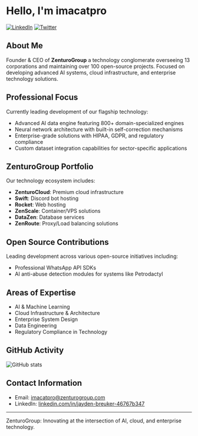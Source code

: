# Hello, I'm imacatpro

[![LinkedIn](https://img.shields.io/badge/LinkedIn-Connect-blue?style=flat&logo=linkedin)](https://linkedin.com/in/jayden-breuker-46767b347)
[![Twitter](https://img.shields.io/badge/Twitter-Follow-1DA1F2?style=flat&logo=twitter&logoColor=white)](https://twitter.com/zenturocloud)

## About Me

Founder & CEO of **ZenturoGroup** a technology conglomerate overseeing 13 corporations and maintaining over 100 open-source projects. Focused on developing advanced AI systems, cloud infrastructure, and enterprise technology solutions.

## Professional Focus

Currently leading development of our flagship technology:

- Advanced AI data engine featuring 800+ domain-specialized engines
- Neural network architecture with built-in self-correction mechanisms
- Enterprise-grade solutions with HIPAA, GDPR, and regulatory compliance
- Custom dataset integration capabilities for sector-specific applications

## ZenturoGroup Portfolio

Our technology ecosystem includes:

- **ZenturoCloud**: Premium cloud infrastructure
- **Swift**: Discord bot hosting
- **Rocket**: Web hosting
- **ZenScale**: Container/VPS solutions
- **DataZen**: Database services
- **ZenRoute**: Proxy/Load balancing solutions

## Open Source Contributions

Leading development across various open-source initiatives including:
- Professional WhatsApp API SDKs
- AI anti-abuse detection modules for systems like Petrodactyl

## Areas of Expertise

- AI & Machine Learning
- Cloud Infrastructure & Architecture
- Enterprise System Design
- Data Engineering
- Regulatory Compliance in Technology

## GitHub Activity

![GitHub stats](https://github-readme-stats-neon-ten-75.vercel.app/api?username=imacatpro&show_icons=true&theme=default)

## Contact Information

- Email: [imacatpro@zenturogroup.com](mailto:imacatpro@zenturogroup.com)
- LinkedIn: [linkedin.com/in/jayden-breuker-46767b347](https://linkedin.com/in/jayden-breuker-46767b347)

---

ZenturoGroup: Innovating at the intersection of AI, cloud, and enterprise technology.
